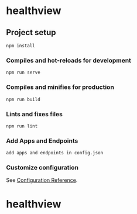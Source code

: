 # healthview

## Project setup
```
npm install
```

### Compiles and hot-reloads for development
```
npm run serve
```

### Compiles and minifies for production
```
npm run build
```

### Lints and fixes files
```
npm run lint
```

### Add Apps and Endpoints
```
add apps and endpoints in config.json
```
### Customize configuration
See [Configuration Reference](https://cli.vuejs.org/config/).
# healthview
